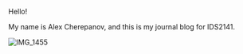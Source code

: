Hello!

My name is Alex Cherepanov, and this is my journal blog for IDS2141.

![IMG_1455](https://github.com/user-attachments/assets/b540de79-6dd0-45e4-9b5b-8d9e14ee4a66)
